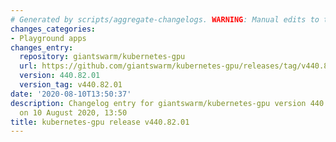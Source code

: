 ```yaml
---
# Generated by scripts/aggregate-changelogs. WARNING: Manual edits to this files will be overwritten.
changes_categories:
- Playground apps
changes_entry:
  repository: giantswarm/kubernetes-gpu
  url: https://github.com/giantswarm/kubernetes-gpu/releases/tag/v440.82.01
  version: 440.82.01
  version_tag: v440.82.01
date: '2020-08-10T13:50:37'
description: Changelog entry for giantswarm/kubernetes-gpu version 440.82.01, published
  on 10 August 2020, 13:50
title: kubernetes-gpu release v440.82.01
---
```



